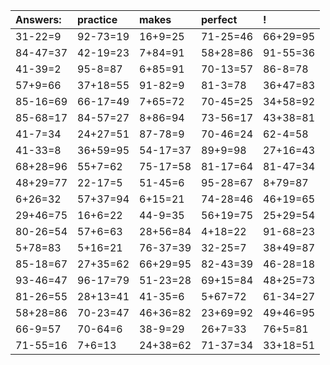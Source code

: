| Answers: | practice | makes | perfect | ! |
| :--- | :--- | :--- | :--- | :--- |
| 31-22=9 | 92-73=19 | 16+9=25 | 71-25=46 | 66+29=95 | 
| 84-47=37 | 42-19=23 | 7+84=91 | 58+28=86 | 91-55=36 | 
| 41-39=2 | 95-8=87 | 6+85=91 | 70-13=57 | 86-8=78 | 
| 57+9=66 | 37+18=55 | 91-82=9 | 81-3=78 | 36+47=83 | 
| 85-16=69 | 66-17=49 | 7+65=72 | 70-45=25 | 34+58=92 | 
| 85-68=17 | 84-57=27 | 8+86=94 | 73-56=17 | 43+38=81 | 
| 41-7=34 | 24+27=51 | 87-78=9 | 70-46=24 | 62-4=58 | 
| 41-33=8 | 36+59=95 | 54-17=37 | 89+9=98 | 27+16=43 | 
| 68+28=96 | 55+7=62 | 75-17=58 | 81-17=64 | 81-47=34 | 
| 48+29=77 | 22-17=5 | 51-45=6 | 95-28=67 | 8+79=87 | 
| 6+26=32 | 57+37=94 | 6+15=21 | 74-28=46 | 46+19=65 | 
| 29+46=75 | 16+6=22 | 44-9=35 | 56+19=75 | 25+29=54 | 
| 80-26=54 | 57+6=63 | 28+56=84 | 4+18=22 | 91-68=23 | 
| 5+78=83 | 5+16=21 | 76-37=39 | 32-25=7 | 38+49=87 | 
| 85-18=67 | 27+35=62 | 66+29=95 | 82-43=39 | 46-28=18 | 
| 93-46=47 | 96-17=79 | 51-23=28 | 69+15=84 | 48+25=73 | 
| 81-26=55 | 28+13=41 | 41-35=6 | 5+67=72 | 61-34=27 | 
| 58+28=86 | 70-23=47 | 46+36=82 | 23+69=92 | 49+46=95 | 
| 66-9=57 | 70-64=6 | 38-9=29 | 26+7=33 | 76+5=81 | 
| 71-55=16 | 7+6=13 | 24+38=62 | 71-37=34 | 33+18=51 | 
